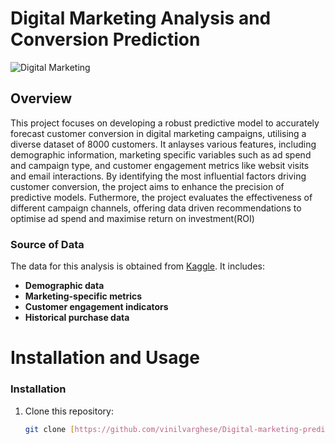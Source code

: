 # Digital Marketing Analysis and Conversion Prediction

![Digital Marketing](images/intro.jpg)

## Overview

This project focuses on developing a robust predictive model to accurately forecast customer conversion in digital marketing campaigns, utilising a diverse dataset of 8000 customers. It anlayses various features, including demographic information, marketing specific variables such as ad spend and campaign type, and customer engagement metrics like websit visits and email interactions. By identifying the most influential factors driving customer conversion, the project aims to enhance the precision of predictive models. Futhermore, the project evaluates the effectiveness of different campaign channels, offering data driven recommendations to optimise ad spend and maximise return on investment(ROI)

### Source of Data

The data for this analysis is obtained from [Kaggle](https://www.kaggle.com/datasets/rabieelkharoua/predict-conversion-in-digital-marketing-dataset/data). It includes:

- **Demographic data**
- **Marketing-specific metrics**
- **Customer engagement indicators**
- **Historical purchase data**

# Installation and Usage


### Installation

1. Clone this repository:
   ```bash
   git clone [https://github.com/vinilvarghese/Digital-marketing-prediction.git](https://github.com/vinilvarghese/Digital-marketing-prediction.git)          
